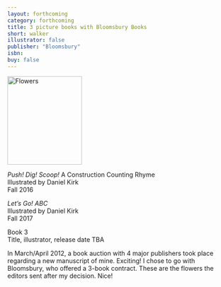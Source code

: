 ```yaml
---
layout: forthcoming
category: forthcoming
title: 3 picture books with Bloomsbury Books
short: walker
illustrator: false
publisher: "Bloomsbury"
isbn:
buy: false
---
```


<div id="bio_img_r"><img src="{{site.baseurl}}/img/books_walker_s.jpg" width="168" height="200" alt="Flowers" /></div>

<i>Push! Dig! Scoop!</i> A Construction Counting Rhyme <br /> 
Illustrated by Daniel Kirk <br />
Fall 2016

<i>Let’s Go! ABC</i> <br />
Illustrated by Daniel Kirk <br />
Fall 2017

Book 3 <br />
Title, illustrator, release date TBA

In March/April 2012, a book auction with 4 major publishers took place regarding a new manuscript of mine. Exciting! I chose to go with Bloomsbury, who offered a 3-book contract. These are the flowers the editors sent after my decision. Nice!